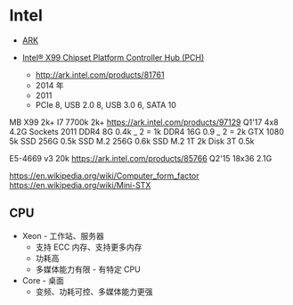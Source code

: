 # Intel

- [ARK](http://ark.intel.com/)

- [Intel® X99 Chipset Platform Controller Hub (PCH)](https://en.wikipedia.org/wiki/Intel_X99)
  - http://ark.intel.com/products/81761
  - 2014 年
  - 2011
  - PCIe 8, USB 2.0 8, USB 3.0 6, SATA 10

MB X99 2k+
I7 7700k 2k+
https://ark.intel.com/products/97129
Q1'17
4x8
4.2G
Sockets 2011
DDR4 8G 0.4k _ 2 = 1k
DDR4 16G 0.9 _ 2 = 2k
GTX 1080 5k
SSD 256G 0.5k
SSD M.2 256G 0.6k
SSD M.2 1T 2k
Disk 3T 0.5k

E5-4669 v3 20k
https://ark.intel.com/products/85766
Q2'15
18x36
2.1G

https://en.wikipedia.org/wiki/Computer_form_factor
https://en.wikipedia.org/wiki/Mini-STX

## CPU

- Xeon - 工作站、服务器
  - 支持 ECC 内存、支持更多内存
  - 功耗高
  - 多媒体能力有限 - 有特定 CPU
- Core - 桌面
  - 变频、功耗可控、多媒体能力更强
